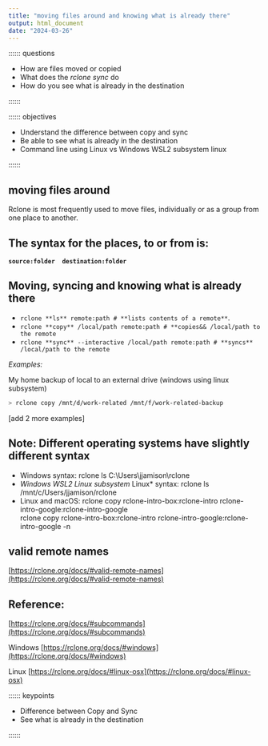 ```yaml
---
title: "moving files around and knowing what is already there"
output: html_document
date: "2024-03-26"
---
```



:::::: questions
 - How are files moved or copied
 - What does the *rclone sync* do
 - How do you see what is already in the destination 
 
::::::

:::::: objectives
 - Understand the difference between copy and sync
 - Be able to see what is already in the destination
 - Command line using Linux vs Windows WSL2 subsystem linux
 
::::::

## moving files around

Rclone is most frequently used to move files, individually or as a group from one place to another.


## The syntax for the places, to or from is:

**```source:folder  destination:folder```**


## Moving, syncing and knowing what is already there  

- ```rclone **ls** remote:path # **lists contents of a remote**```.  
- ```rclone **copy** /local/path remote:path # **copies&& /local/path to the remote ```  
- ```rclone **sync** --interactive /local/path remote:path # **syncs** /local/path to the remote ```  

*Examples:*

My home backup of local to an external drive (windows using linux subsystem)  

```bash
> rclone copy /mnt/d/work-related /mnt/f/work-related-backup
```

[add 2 more examples]


## Note: Different operating systems have __slightly__ different syntax 

- Windows syntax:   rclone ls C:\\Users\\jjamison\\rclone    
- *Windows WSL2 Linux subsystem* Linux* syntax:  rclone ls /mnt/c/Users/jjamison/rclone   
- Linux and macOS:    rclone copy rclone-intro-box:rclone-intro rclone-intro-google:rclone-intro-google    
                      rclone copy rclone-intro-box:rclone-intro rclone-intro-google:rclone-intro-google -n   



## valid remote names  
[https://rclone.org/docs/#valid-remote-names](https://rclone.org/docs/#valid-remote-names)


## Reference:   

[https://rclone.org/docs/#subcommands](https://rclone.org/docs/#subcommands)  

Windows [https://rclone.org/docs/#windows](https://rclone.org/docs/#windows)    

Linux  [https://rclone.org/docs/#linux-osx](https://rclone.org/docs/#linux-osx) 

:::::: keypoints
 - Difference between Copy and Sync   
 - See what is already in the destination
 
::::::
